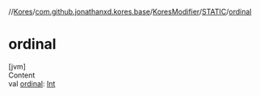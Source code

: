 //[Kores](../../../index.md)/[com.github.jonathanxd.kores.base](../../index.md)/[KoresModifier](../index.md)/[STATIC](index.md)/[ordinal](ordinal.md)



# ordinal  
[jvm]  
Content  
val [ordinal](ordinal.md): [Int](https://kotlinlang.org/api/latest/jvm/stdlib/kotlin/-int/index.html)  



